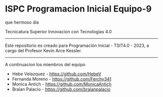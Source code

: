 # ISPC Programacion Inicial Equipo-9
que hermoso día

Tecnicatura Superior Innovacion con Tecnologias 4.0

***************************************************************************************************************
Este repositorio es creado para Programación Inicial - TSIT4.0 - 2023, a cargo del Profesor Kevin Arce Kessler.
***************************************************************************************************************

A continuacion los miembros del equipo 

* Hebe Velazquez  - https://github.com/HebeV
* Fernanda Moreno - https://github.com/Ferchy341
* Monica Antich   - https://github.com/MonicaAntich
* Braian Palacio  - https://github.com/braianpalacio